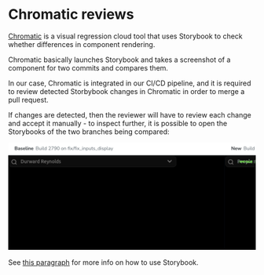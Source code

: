 # Chromatic reviews

[Chromatic](https://www.chromatic.com/) is a visual regression cloud tool that uses Storybook to check whether differences in component rendering.

Chromatic basically launches Storybook and takes a screenshot of a component for two commits and compares them.

In our case, Chromatic is integrated in our CI/CD pipeline, and it is required to review detected Storbybook changes in Chromatic in order
to merge a pull request.

If changes are detected, then the reviewer will have to review each change and accept it manually - to inspect further, it is possible to open the Storybooks of the two branches being compared:

![Chromatic view Storybook](./pictures/chromatic-view-storybook.png)

See [this paragraph](./making-a-component.html#storybook) for more info on how to use Storybook.



